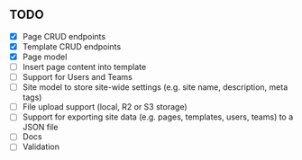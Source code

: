## TODO

- [X] Page CRUD endpoints
- [X] Template CRUD endpoints
- [X] Page model
- [ ] Insert page content into template
- [ ] Support for Users and Teams
- [ ] Site model to store site-wide settings (e.g. site name, description, meta tags)
- [ ] File upload support (local, R2 or S3 storage)
- [ ] Support for exporting site data (e.g. pages, templates, users, teams) to a JSON file
- [ ] Docs
- [ ] Validation